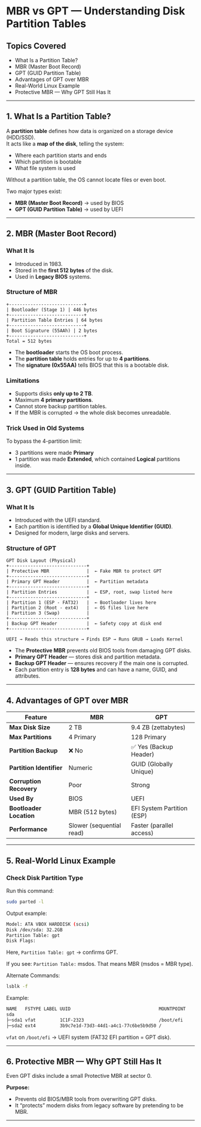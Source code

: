 #  MBR vs GPT — Understanding Disk Partition Tables

## Topics Covered

- What Is a Partition Table?
- MBR (Master Boot Record)
- GPT (GUID Partition Table)
- Advantages of GPT over MBR
- Real-World Linux Example
- Protective MBR — Why GPT Still Has It

---

## 1. What Is a Partition Table?

A **partition table** defines how data is organized on a storage device (HDD/SSD).  
It acts like a **map of the disk**, telling the system:
- Where each partition starts and ends
- Which partition is bootable
- What file system is used

Without a partition table, the OS cannot locate files or even boot.

Two major types exist:
- **MBR (Master Boot Record)** → used by BIOS
- **GPT (GUID Partition Table)** → used by UEFI

---

## 2. MBR (Master Boot Record)

###  What It Is
- Introduced in 1983.
- Stored in the **first 512 bytes** of the disk.
- Used in **Legacy BIOS** systems.

###  Structure of MBR

```text
+----------------------------+
| Bootloader (Stage 1) | 446 bytes
+----------------------------+
| Partition Table Entries | 64 bytes
+----------------------------+
| Boot Signature (55AAh) | 2 bytes
+----------------------------+
Total = 512 bytes
```

- The **bootloader** starts the OS boot process.
- The **partition table** holds entries for up to **4 partitions**.
- The **signature (0x55AA)** tells BIOS that this is a bootable disk.

###  Limitations
- Supports disks **only up to 2 TB**.
- Maximum **4 primary partitions**.
- Cannot store backup partition tables.
- If the MBR is corrupted → the whole disk becomes unreadable.

###  Trick Used in Old Systems
To bypass the 4-partition limit:
- 3 partitions were made **Primary**
- 1 partition was made **Extended**, which contained **Logical** partitions inside.

---

## 3. GPT (GUID Partition Table)

###  What It Is
- Introduced with the UEFI standard.
- Each partition is identified by a **Global Unique Identifier (GUID)**.
- Designed for modern, large disks and servers.

###  Structure of GPT

```text
GPT Disk Layout (Physical)
+-----------------------------+
| Protective MBR              |  ← Fake MBR to protect GPT
+-----------------------------+
| Primary GPT Header          |  ← Partition metadata
+-----------------------------+
| Partition Entries           |  ← ESP, root, swap listed here
+-----------------------------+
| Partition 1 (ESP - FAT32)   |  ← Bootloader lives here
| Partition 2 (Root - ext4)   |  ← OS files live here
| Partition 3 (Swap)          |
+-----------------------------+
| Backup GPT Header           |  ← Safety copy at disk end
+-----------------------------+

UEFI → Reads this structure → Finds ESP → Runs GRUB → Loads Kernel

```

- The **Protective MBR** prevents old BIOS tools from damaging GPT disks.
- **Primary GPT Header** — stores disk and partition metadata.
- **Backup GPT Header** — ensures recovery if the main one is corrupted.
- Each partition entry is **128 bytes** and can have a name, GUID, and attributes.

---

## 4. Advantages of GPT over MBR

| Feature | MBR | GPT |
|----------|-----|-----|
| **Max Disk Size** | 2 TB | 9.4 ZB (zettabytes) |
| **Max Partitions** | 4 Primary | 128 Primary |
| **Partition Backup** | ❌ No | ✅ Yes (Backup Header) |
| **Partition Identifier** | Numeric | GUID (Globally Unique) |
| **Corruption Recovery** | Poor | Strong |
| **Used By** | BIOS | UEFI |
| **Bootloader Location** | MBR (512 bytes) | EFI System Partition (ESP) |
| **Performance** | Slower (sequential read) | Faster (parallel access) |

---

## 5. Real-World Linux Example

###  Check Disk Partition Type
Run this command:
```bash
sudo parted -l
```
Output example:

```bash
Model: ATA VBOX HARDDISK (scsi)
Disk /dev/sda: 32.2GB
Partition Table: gpt
Disk Flags:
```

Here, `Partition Table: gpt` → confirms GPT.

If you see: `Partition Table:` msdos. That means MBR (msdos = MBR type).

Alternate Commands:

```bash
lsblk -f
```

Example:
```bash
NAME   FSTYPE LABEL UUID                                 MOUNTPOINT
sda
├─sda1 vfat         1C1F-2323                            /boot/efi
├─sda2 ext4         3b9c7e1d-73d3-44d1-a4c1-77c6be5b9d50 /
```
`vfat` on `/boot/efi` → UEFI system (FAT32 EFI partition = GPT disk).

---

## 6. Protective MBR — Why GPT Still Has It

Even GPT disks include a small Protective MBR at sector 0.

**Purpose:**

- Prevents old BIOS/MBR tools from overwriting GPT disks.
- It “protects” modern disks from legacy software by pretending to be MBR.

---
